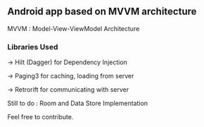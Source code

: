 ## Android app based on MVVM architecture   
  MVVM : Model-View-ViewModel Architecture


### Libraries Used   
-> Hilt (Dagger) for Dependency Injection

-> Paging3 for caching, loading from server

-> Retrorift for communicating with server  
  
Still to do : Room and Data Store Implementation
<br/> 

Feel free to contribute.
